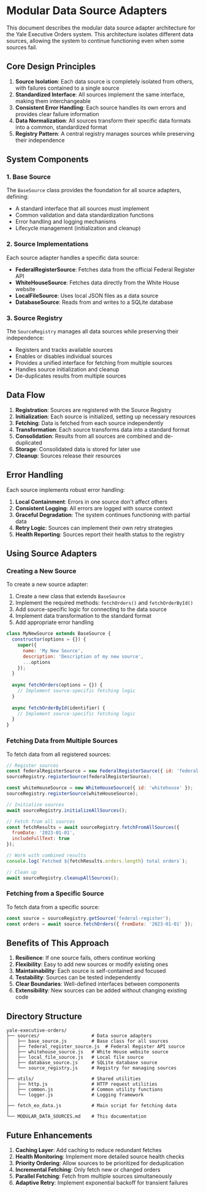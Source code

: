 # Modular Data Source Adapters

This document describes the modular data source adapter architecture for the Yale Executive Orders system. This architecture isolates different data sources, allowing the system to continue functioning even when some sources fail.

## Core Design Principles

1. **Source Isolation**: Each data source is completely isolated from others, with failures contained to a single source
2. **Standardized Interface**: All sources implement the same interface, making them interchangeable
3. **Consistent Error Handling**: Each source handles its own errors and provides clear failure information
4. **Data Normalization**: All sources transform their specific data formats into a common, standardized format
5. **Registry Pattern**: A central registry manages sources while preserving their independence

## System Components

### 1. Base Source

The `BaseSource` class provides the foundation for all source adapters, defining:

- A standard interface that all sources must implement
- Common validation and data standardization functions
- Error handling and logging mechanisms
- Lifecycle management (initialization and cleanup)

### 2. Source Implementations

Each source adapter handles a specific data source:

- **FederalRegisterSource**: Fetches data from the official Federal Register API
- **WhiteHouseSource**: Fetches data directly from the White House website
- **LocalFileSource**: Uses local JSON files as a data source
- **DatabaseSource**: Reads from and writes to a SQLite database

### 3. Source Registry

The `SourceRegistry` manages all data sources while preserving their independence:

- Registers and tracks available sources
- Enables or disables individual sources
- Provides a unified interface for fetching from multiple sources
- Handles source initialization and cleanup
- De-duplicates results from multiple sources

## Data Flow

1. **Registration**: Sources are registered with the Source Registry
2. **Initialization**: Each source is initialized, setting up necessary resources
3. **Fetching**: Data is fetched from each source independently
4. **Transformation**: Each source transforms data into a standard format
5. **Consolidation**: Results from all sources are combined and de-duplicated
6. **Storage**: Consolidated data is stored for later use
7. **Cleanup**: Sources release their resources

## Error Handling

Each source implements robust error handling:

1. **Local Containment**: Errors in one source don't affect others
2. **Consistent Logging**: All errors are logged with source context
3. **Graceful Degradation**: The system continues functioning with partial data
4. **Retry Logic**: Sources can implement their own retry strategies
5. **Health Reporting**: Sources report their health status to the registry

## Using Source Adapters

### Creating a New Source

To create a new source adapter:

1. Create a new class that extends `BaseSource`
2. Implement the required methods: `fetchOrders()` and `fetchOrderById()`
3. Add source-specific logic for connecting to the data source
4. Implement data transformation to the standard format
5. Add appropriate error handling

```javascript
class MyNewSource extends BaseSource {
  constructor(options = {}) {
    super({
      name: 'My New Source',
      description: 'Description of my new source',
      ...options
    });
  }
  
  async fetchOrders(options = {}) {
    // Implement source-specific fetching logic
  }
  
  async fetchOrderById(identifier) {
    // Implement source-specific fetching logic
  }
}
```

### Fetching Data from Multiple Sources

To fetch data from all registered sources:

```javascript
// Register sources
const federalRegisterSource = new FederalRegisterSource({ id: 'federal-register' });
sourceRegistry.registerSource(federalRegisterSource);

const whiteHouseSource = new WhiteHouseSource({ id: 'whitehouse' });
sourceRegistry.registerSource(whiteHouseSource);

// Initialize sources
await sourceRegistry.initializeAllSources();

// Fetch from all sources
const fetchResults = await sourceRegistry.fetchFromAllSources({
  fromDate: '2023-01-01',
  includeFullText: true
});

// Work with combined results
console.log(`Fetched ${fetchResults.orders.length} total orders`);

// Clean up
await sourceRegistry.cleanupAllSources();
```

### Fetching from a Specific Source

To fetch data from a specific source:

```javascript
const source = sourceRegistry.getSource('federal-register');
const orders = await source.fetchOrders({ fromDate: '2023-01-01' });
```

## Benefits of This Approach

1. **Resilience**: If one source fails, others continue working
2. **Flexibility**: Easy to add new sources or modify existing ones
3. **Maintainability**: Each source is self-contained and focused
4. **Testability**: Sources can be tested independently
5. **Clear Boundaries**: Well-defined interfaces between components
6. **Extensibility**: New sources can be added without changing existing code

## Directory Structure

```
yale-executive-orders/
├── sources/                   # Data source adapters
│   ├── base_source.js         # Base class for all sources
│   ├── federal_register_source.js  # Federal Register API source
│   ├── whitehouse_source.js   # White House website source
│   ├── local_file_source.js   # Local file source
│   ├── database_source.js     # SQLite database source
│   └── source_registry.js     # Registry for managing sources
│
├── utils/                     # Shared utilities
│   ├── http.js                # HTTP request utilities
│   ├── common.js              # Common utility functions
│   └── logger.js              # Logging framework
│
├── fetch_eo_data.js           # Main script for fetching data
│
└── MODULAR_DATA_SOURCES.md    # This documentation
```

## Future Enhancements

1. **Caching Layer**: Add caching to reduce redundant fetches
2. **Health Monitoring**: Implement more detailed source health checks
3. **Priority Ordering**: Allow sources to be prioritized for deduplication
4. **Incremental Fetching**: Only fetch new or changed orders
5. **Parallel Fetching**: Fetch from multiple sources simultaneously
6. **Adaptive Retry**: Implement exponential backoff for transient failures